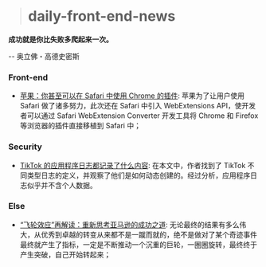 > # daily-front-end-news

**成功就是你比失败多爬起来一次。**

-- 奥立佛・高德史密斯

### Front-end

- [苹果：你甚至可以在 Safari 中使用 Chrome 的插件](https://www.infoq.cn/article/TdS104Q68yk3oLONlk9x): 苹果为了让用户使用 Safari 做了诸多努力，此次还在 Safari 中引入 WebExtensions API，使开发者可以通过 Safari WebExtension Converter 开发工具将 Chrome 和 Firefox 等浏览器的插件直接移植到 Safari 中；

### Security

- [TikTok 的应用程序日志都记录了什么内容](https://www.infoq.cn/article/jVs6PYeKeIe13jBE74jJ): 在本文中，作者找到了 TikTok 不同类型日志的定义，并观察了他们是如何动态创建的。经过分析，应用程序日志似乎并不含个人数据。

### Else

- [“飞轮效应”再解读：重新思考亚马逊的成功之道](http://www.woshipm.com/operate/1761190.html): 无论最终的结果有多么伟大，从优秀到卓越的转变从来都不是一蹴而就的，绝不是做对了某个奇迹事件最终就产生了指标，一定是不断推动一个沉重的巨轮，一圈圈旋转，最终终于产生突破，自己开始转起来；

